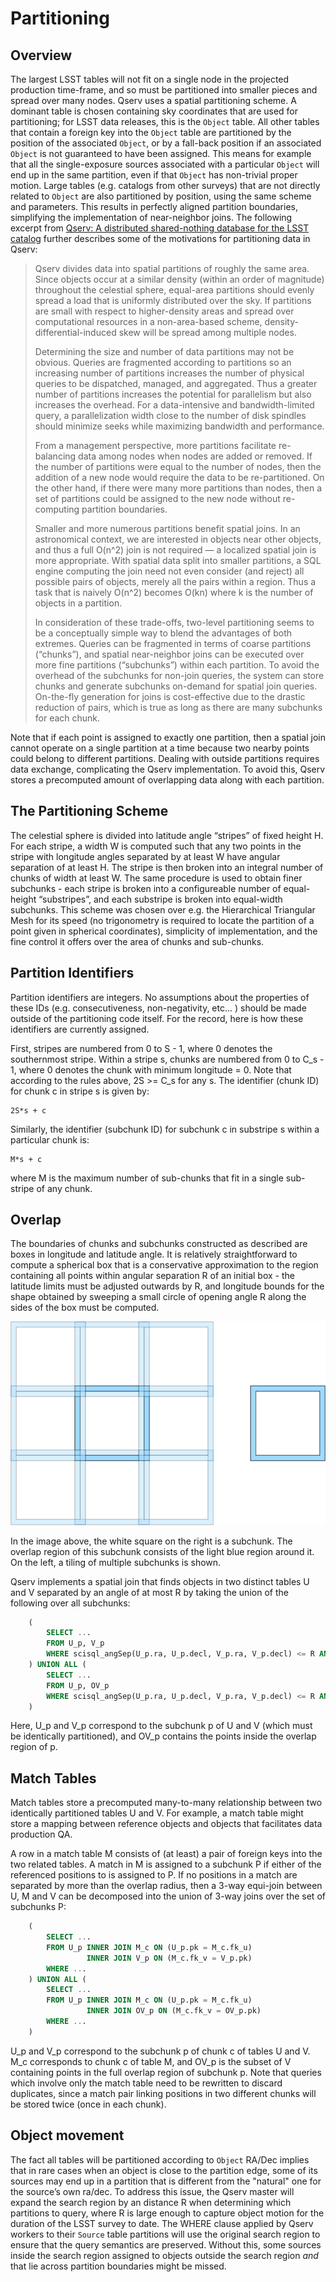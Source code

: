 Partitioning
============

Overview
--------

The largest LSST tables will not fit on a single node in the projected
production time-frame, and so must be partitioned into smaller pieces
and spread over many nodes. Qserv uses a spatial partitioning scheme. A
dominant table is chosen containing sky coordinates that are used for
partitioning; for LSST data releases, this is the `Object` table. All other
tables that contain a foreign key into the `Object` table are partitioned by
the position of the associated `Object`, or by a fall-back position if an
associated `Object` is not guaranteed to have been assigned. This means for
example that all the single-exposure sources associated with a particular
`Object` will end up in the same partition, even if that `Object` has
non-trivial proper motion. Large tables (e.g. catalogs from other surveys)
that are not directly related to `Object` are also partitioned by position,
using the same scheme and parameters. This results in perfectly aligned
partition boundaries, simplifying the implementation of near-neighbor joins.
The following excerpt from
[Qserv: A distributed shared-nothing database for the LSST catalog](http://dl.acm.org/citation.cfm?id=2063364)
further describes some of the motivations for partitioning data in Qserv:

> Qserv divides data into spatial partitions of roughly the same area. Since
> objects occur at a similar density (within an order of magnitude) throughout
> the celestial sphere, equal-area partitions should evenly spread a load that
> is uniformly distributed over the sky. If partitions are small with respect
> to higher-density areas and spread over computational resources in a
> non-area-based scheme, density-differential-induced skew will be spread among
> multiple nodes.
>
> Determining the size and number of data partitions may not be obvious.
> Queries are fragmented according to partitions so an increasing number of
> partitions increases the number of physical queries to be dispatched,
> managed, and aggregated. Thus a greater number of partitions increases the
> potential for parallelism but also increases the overhead. For a
> data-intensive and bandwidth-limited query, a parallelization width close
> to the number of disk spindles should minimize seeks while maximizing
> bandwidth and performance.
>
> From a management perspective, more partitions facilitate re-balancing data
> among nodes when nodes are added or removed. If the number of partitions
> were equal to the number of nodes, then the addition of a new node would
> require the data to be re-partitioned. On the other hand, if there were many
> more partitions than nodes, then a set of partitions could be assigned to
> the new node without re-computing partition boundaries.
>
> Smaller and more numerous partitions benefit spatial joins. In an
> astronomical context, we are interested in objects near other objects,
> and thus a full O(n^2) join is not required — a localized spatial join
> is more appropriate. With spatial data split into smaller partitions,
> a SQL engine computing the join need not even consider (and reject) all
> possible pairs of objects, merely all the pairs within a region. Thus a
> task that is naively O(n^2) becomes O(kn) where k is the number of objects
> in a partition.
>
> In consideration of these trade-offs, two-level partitioning seems to be a
> conceptually simple way to blend the advantages of both extremes. Queries
> can be fragmented in terms of coarse partitions (“chunks”), and spatial
> near-neighbor joins can be executed over more fine partitions (“subchunks”)
> within each partition. To avoid the overhead of the subchunks for non-join
> queries, the system can store chunks and generate subchunks on-demand for
> spatial join queries. On-the-fly generation for joins is cost-effective
> due to the drastic reduction of pairs, which is true as long as there are
> many subchunks for each chunk.

Note that if each point is assigned to exactly one partition, then a spatial join
cannot operate on a single partition at a time because two nearby points could
belong to different partitions. Dealing with outside partitions requires
data exchange, complicating the Qserv implementation. To avoid this, Qserv
stores a precomputed amount of overlapping data along with each partition.

The Partitioning Scheme
-----------------------

The celestial sphere is divided into latitude angle “stripes” of fixed height H.
For each stripe, a width W is computed such that any two points in the stripe
with longitude angles separated by at least W have angular separation of
at least H. The stripe is then broken into an integral number of chunks of
width at least W. The same procedure is used to obtain finer subchunks -
each stripe is broken into a configureable number of equal-height “substripes”,
and each substripe is broken into equal-width subchunks. This scheme was chosen
over e.g. the Hierarchical Triangular Mesh for its speed (no trigonometry is
required to locate the partition of a point given in spherical coordinates),
simplicity of implementation, and the fine control it offers over the area of
chunks and sub-chunks.

Partition Identifiers
---------------------

Partition identifiers are integers. No assumptions about the properties
of these IDs (e.g. consecutiveness, non-negativity, etc... ) should be made
outside of the partitioning code itself. For the record, here is how these
identifiers are currently assigned.

First, stripes are numbered from 0 to S - 1, where 0 denotes the southernmost
stripe. Within a stripe s, chunks are numbered from 0 to C_s - 1, where 0
denotes the chunk with minimum longitude = 0. Note that according to the rules
above, 2S >= C_s for any s. The identifier (chunk ID) for chunk c in stripe s
is given by:

    2S*s + c

Similarly, the identifier (subchunk ID) for subchunk c in substripe s within a
particular chunk is:

    M*s + c

where M is the maximum number of sub-chunks that fit in a single sub-stripe of
any chunk.

Overlap
-------

The boundaries of chunks and subchunks constructed as described are boxes in
longitude and latitude angle. It is relatively straightforward to compute
a spherical box that is a conservative approximation to the region containing
all points within angular separation R of an initial box - the latitude
limits must be adjusted outwards by R, and longitude bounds for the
shape obtained by sweeping a small circle of opening angle R along the sides
of the box must be computed.

![A subchunk with overlap and neighbors](subchunks.png)

In the image above, the white square on the right is a subchunk. The
overlap region of this subchunk consists of the light blue
region around it. On the left, a tiling of multiple subchunks
is shown.

Qserv implements a spatial join that finds objects in two distinct tables
U and V separated by an angle of at most R by taking the union of the
following over all subchunks:

~~~sql
    (
        SELECT ...
        FROM U_p, V_p
        WHERE scisql_angSep(U_p.ra, U_p.decl, V_p.ra, V_p.decl) <= R AND ...
    ) UNION ALL (
        SELECT ...
        FROM U_p, OV_p
        WHERE scisql_angSep(U_p.ra, U_p.decl, V_p.ra, V_p.decl) <= R AND ...
    )
~~~

Here, U_p and V_p correspond to the subchunk p of U and V (which must be
identically partitioned), and OV_p contains the points inside the overlap
region of p.

Match Tables
------------

Match tables store a precomputed many-to-many relationship between two
identically partitioned tables U and V. For example, a match table might
store a mapping between reference objects and objects that facilitates
data production QA.

A row in a match table M consists of (at least) a pair of foreign keys
into the two related tables. A match in M is assigned to a subchunk
P if either of the referenced positions to is assigned to P. If no positions
in a match are separated by more than the overlap radius, then a 3-way
equi-join between U, M and V can be decomposed into the union of
3-way joins over the set of subchunks P:

~~~sql
    (
        SELECT ...
        FROM U_p INNER JOIN M_c ON (U_p.pk = M_c.fk_u)
                 INNER JOIN V_p ON (M_c.fk_v = V_p.pk)
        WHERE ...
    ) UNION ALL (
        SELECT ...
        FROM U_p INNER JOIN M_c ON (U_p.pk = M_c.fk_u)
                 INNER JOIN OV_p ON (M_c.fk_v = OV_p.pk)
        WHERE ...
    )
~~~

U_p and V_p correspond to the subchunk p of chunk c of tables U and V. M_c
corresponds to chunk c of table M, and OV_p is the subset of V containing
points in the full overlap region of subchunk p. Note that queries which
involve only the match table need to be rewritten to discard duplicates,
since a match pair linking positions in two different chunks will be stored
twice (once in each chunk).

Object movement
---------------

The fact all tables will be partitioned according to `Object` RA/Dec implies
that in rare cases when an object is close to the partition edge, some of its
sources may end up in a partition that is different from the "natural" one for
the source’s own ra/dec. To address this issue, the Qserv master will expand
the search region by an distance R when determining which partitions to query,
where R is large enough to capture object motion for the duration of the LSST
survey to date. The WHERE clause applied by Qserv workers to their `Source`
table partitions will use the original search region to ensure that the query
semantics are preserved. Without this, some sources inside the search region
assigned to objects outside the search region _and_ that lie across partition
boundaries  might be missed.
